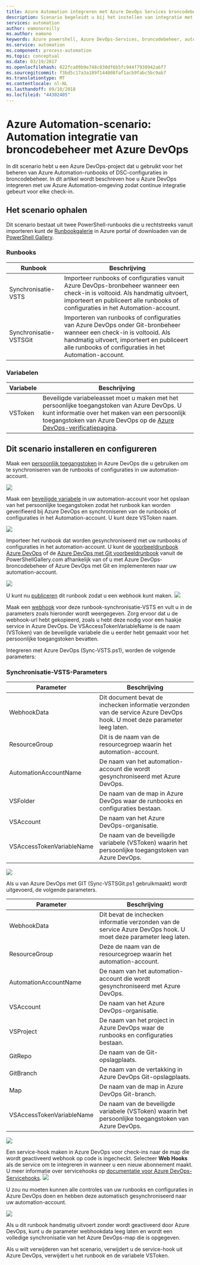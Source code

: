 ```yaml
---
title: Azure Automation integreren met Azure DevOps Services broncodebeheer
description: Scenario begeleidt u bij het instellen van integratie met een Azure Automation-account en bronbeheer voor Azure DevOps-Services.
services: automation
author: eamonoreilly
ms.author: eamono
keywords: Azure powershell, Azure DevOps-Services, broncodebeheer, automation
ms.service: automation
ms.component: process-automation
ms.topic: conceptual
ms.date: 03/19/2017
ms.openlocfilehash: 022fca09b9e748c030df6b5fc944f7930942a6f7
ms.sourcegitcommit: f3bd5c17a3a189f144008faf1acb9fabc5bc9ab7
ms.translationtype: MT
ms.contentlocale: nl-NL
ms.lasthandoff: 09/10/2018
ms.locfileid: "44302405"
---
```

# <a name="azure-automation-scenario---automation-source-control-integration-with-azure-devops"></a>Azure Automation-scenario: Automation integratie van broncodebeheer met Azure DevOps

In dit scenario hebt u een Azure DevOps-project dat u gebruikt voor het beheren van Azure Automation-runbooks of DSC-configuraties in broncodebeheer.
In dit artikel wordt beschreven hoe u Azure DevOps integreren met uw Azure Automation-omgeving zodat continue integratie gebeurt voor elke check-in.

## <a name="getting-the-scenario"></a>Het scenario ophalen

Dit scenario bestaat uit twee PowerShell-runbooks die u rechtstreeks vanuit importeren kunt de [Runbookgalerie](automation-runbook-gallery.md) in Azure portal of downloaden van de [PowerShell Gallery](https://www.powershellgallery.com).

### <a name="runbooks"></a>Runbooks

Runbook | Beschrijving| 
--------|------------|
Synchronisatie-VSTS | Importeer runbooks of configuraties vanuit Azure DevOps-bronbeheer wanneer een check-in is voltooid. Als handmatig uitvoert, importeert en publiceert alle runbooks of configuraties in het Automation-account.| 
Synchronisatie-VSTSGit | Importeren van runbooks of configuraties van Azure DevOps onder Git-bronbeheer wanneer een check-in is voltooid. Als handmatig uitvoert, importeert en publiceert alle runbooks of configuraties in het Automation-account.|

### <a name="variables"></a>Variabelen

Variabele | Beschrijving|
-----------|------------|
VSToken | Beveiligde variabeleasset moet u maken met het persoonlijke toegangstoken van Azure DevOps. U kunt informatie over het maken van een persoonlijk toegangstoken van Azure DevOps op de [Azure DevOps-verificatiepagina](/azure/devops/organizations/accounts/use-personal-access-tokens-to-authenticate).
## <a name="installing-and-configuring-this-scenario"></a>Dit scenario installeren en configureren

Maak een [persoonlijk toegangstoken](/azure/devops/organizations/accounts/use-personal-access-tokens-to-authenticate) in Azure DevOps die u gebruiken om te synchroniseren van de runbooks of configuraties in uw automation-account.

![](media/automation-scenario-source-control-integration-with-VSTS/VSTSPersonalToken.png) 

Maak een [beveiligde variabele](automation-variables.md) in uw automation-account voor het opslaan van het persoonlijke toegangstoken zodat het runbook kan worden geverifieerd bij Azure DevOps en synchroniseren van de runbooks of configuraties in het Automation-account. U kunt deze VSToken naam.

![](media/automation-scenario-source-control-integration-with-VSTS/VSTSTokenVariable.png)

Importeer het runbook dat worden gesynchroniseerd met uw runbooks of configuraties in het automation-account. U kunt de [voorbeeldrunbook Azure DevOps](https://www.powershellgallery.com/packages/Sync-VSTS/1.0/DisplayScript) of de [Azure DevOps met Git voorbeeldrunbook](https://www.powershellgallery.com/packages/Sync-VSTSGit/1.0/DisplayScript) vanuit de PowerShellGallery.com afhankelijk van of u met Azure DevOps-broncodebeheer of Azure DevOps met Git en implementeren naar uw automation-account.

![](media/automation-scenario-source-control-integration-with-VSTS/VSTSPowerShellGallery.png)

U kunt nu [publiceren](automation-creating-importing-runbook.md#publishing-a-runbook) dit runbook zodat u een webhook kunt maken. 
![](media/automation-scenario-source-control-integration-with-VSTS/VSTSPublishRunbook.png)

Maak een [webhook](automation-webhooks.md) voor deze runbook-synchronisatie-VSTS en vult u in de parameters zoals hieronder wordt weergegeven. Zorg ervoor dat u de webhook-url hebt gekopieerd, zoals u hebt deze nodig voor een haakje service in Azure DevOps. De VSAccessTokenVariableName is de naam (VSToken) van de beveiligde variabele die u eerder hebt gemaakt voor het persoonlijke toegangstoken bevatten. 

Integreren met Azure DevOps (Sync-VSTS.ps1), worden de volgende parameters:
### <a name="sync-vsts-parameters"></a>Synchronisatie-VSTS-Parameters

Parameter | Beschrijving| 
--------|------------|
WebhookData | Dit document bevat de inchecken informatie verzonden van de service Azure DevOps hook. U moet deze parameter leeg laten.| 
ResourceGroup | Dit is de naam van de resourcegroep waarin het automation-account.|
AutomationAccountName | De naam van het automation-account die wordt gesynchroniseerd met Azure DevOps.|
VSFolder | De naam van de map in Azure DevOps waar de runbooks en configuraties bestaan.|
VSAccount | De naam van het Azure DevOps-organisatie.| 
VSAccessTokenVariableName | De naam van de beveiligde variabele (VSToken) waarin het persoonlijke toegangstoken van Azure DevOps.| 


![](media/automation-scenario-source-control-integration-with-VSTS/VSTSWebhook.png)

Als u van Azure DevOps met GIT (Sync-VSTSGit.ps1 gebruikmaakt) wordt uitgevoerd, de volgende parameters.

Parameter | Beschrijving|
--------|------------|
WebhookData | Dit bevat de inchecken informatie verzonden van de service Azure DevOps hook. U moet deze parameter leeg laten.| 
ResourceGroup | Deze de naam van de resourcegroep waarin het automation-account.|
AutomationAccountName | De naam van het automation-account die wordt gesynchroniseerd met Azure DevOps.|
VSAccount | De naam van het Azure DevOps-organisatie.|
VSProject | De naam van het project in Azure DevOps waar de runbooks en configuraties bestaan.|
GitRepo | De naam van de Git-opslagplaats.|
GitBranch | De naam van de vertakking in Azure DevOps Git-opslagplaats.|
Map | De naam van de map in Azure DevOps Git-branch.|
VSAccessTokenVariableName | De naam van de beveiligde variabele (VSToken) waarin het persoonlijke toegangstoken van Azure DevOps.|

![](media/automation-scenario-source-control-integration-with-VSTS/VSTSGitWebhook.png)

Een service-hook maken in Azure DevOps voor check-ins naar de map die wordt geactiveerd webhook op code is ingecheckt. Selecteer **Web Hooks** als de service om te integreren in wanneer u een nieuw abonnement maakt. U meer informatie over servicehooks op [documentatie voor Azure DevOps-Servicehooks](https://www.visualstudio.com/en-us/docs/marketplace/integrate/service-hooks/get-started).
![](media/automation-scenario-source-control-integration-with-VSTS/VSTSServiceHook.png)

U zou nu moeten kunnen alle controles van uw runbooks en configuraties in Azure DevOps doen en hebben deze automatisch gesynchroniseerd naar uw automation-account.

![](media/automation-scenario-source-control-integration-with-VSTS/VSTSSyncRunbookOutput.png)

Als u dit runbook handmatig uitvoert zonder wordt geactiveerd door Azure DevOps, kunt u de parameter webhookdata leeg laten en wordt een volledige synchronisatie van het Azure DevOps-map die is opgegeven.

Als u wilt verwijderen van het scenario, verwijdert u de service-hook uit Azure DevOps, verwijdert u het runbook en de variabele VSToken.

